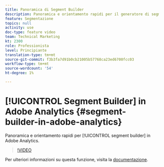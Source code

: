 ```yaml
---
title: Panoramica di Segment Builder
description: Panoramica e orientamento rapidi per il generatore di segmenti in Adobe Analytics.
feature: Segmentazione
topics: null
activity: use
doc-type: feature video
team: Technical Marketing
kt: 2300
role: Professionista
level: Principiante
translation-type: tm+mt
source-git-commit: f3b3fa7d91b0cb21005b57768ca23ed6700fcc03
workflow-type: tm+mt
source-wordcount: '54'
ht-degree: 1%

---
```



# [!UICONTROL Segment Builder] in Adobe Analytics  {#segment-builder-in-adobe-analytics}

Panoramica e orientamento rapidi per [!UICONTROL segment builder] in Adobe Analytics.

>[!VIDEO](https://video.tv.adobe.com/v/25404/?quality=12)

Per ulteriori informazioni su questa funzione, visita la [documentazione](https://marketing.adobe.com/resources/help/en_US/analytics/segment/index.html?f=seg_build_ui).

